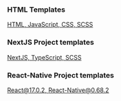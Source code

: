 ### HTML Templates
[HTML, JavaScript, CSS, SCSS](https://github.com/arithaconsulting/project-boiler-plate/tree/html)

### NextJS Project templates

[NextJS, TypeScript, SCSS](https://github.com/arithaconsulting/project-boiler-plate/tree/nextjs/ts)

### React-Native Project templates

[React@17.0.2, React-Native@0.68.2](https://github.com/arithaconsulting/project-boiler-plate/tree/react-native)
